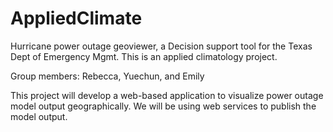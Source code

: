 # AppliedClimate
Hurricane power outage geoviewer, a Decision support tool for the Texas Dept of Emergency Mgmt. This is an applied climatology project.

Group members: Rebecca, Yuechun, and Emily 

This project will develop a web-based application to visualize power outage model output geographically. We will be using web services to publish the model output. 
